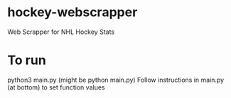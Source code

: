 # hockey-webscrapper
 Web Scrapper for NHL Hockey Stats

 # To run 
 python3 main.py (might be python main.py)
 Follow instructions in main.py (at bottom) to set function values

